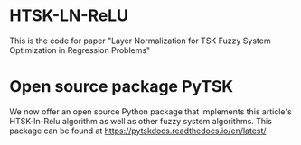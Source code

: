 # HTSK-LN-ReLU
This is the code for paper "Layer Normalization for TSK Fuzzy System Optimization in Regression Problems"


# Open source package PyTSK
We now offer an open source Python package that implements this article's HTSK-ln-Relu algorithm as well as other fuzzy system algorithms. 
This package can be found at https://pytskdocs.readthedocs.io/en/latest/
